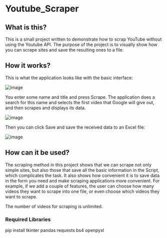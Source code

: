 # Youtube_Scraper

<h2> What is this? </h2>

This is a small project written to demonstrate how to scrap YouTube without using the Youtube API. The purpose of the project is to visually show how you can scrape sites and save the resulting ones to a file.

<h2> How it works? </h2>

This is what the application looks like with the basic interface:

![image](https://user-images.githubusercontent.com/59338155/229568586-b90d9869-4d9f-4024-b2d4-763016a995f4.png)

You enter some name and title and press Scrape. The application does a search for this name and selects the first video that Google will give out, and then scrapes and displays its data.

![image](https://user-images.githubusercontent.com/59338155/229568962-079d4649-1cb5-4825-a80e-c083595e3c09.png)

Then you can click Save and save the received data to an Excel file:

![image](https://user-images.githubusercontent.com/59338155/229569513-371b7a5e-c777-4fab-99d6-421077f868e8.png)

<h2> How can it be used? </h2>

The scraping method in this project shows that we can scrape not only simple sites, but also those that save all the basic information in the Script, which complicates the task. It also shows how convenient it is to save data in the form you need and make scraping applications more convenient. For example, if we add a couple of features, the user can choose how many videos they want to scrape into one file, or even choose which videos they want to scrape.

The number of videos for scraping is unlimited.

<h3> Required Libraries </h3>
pip install tkinter pandas requests bs4 openpyxl
